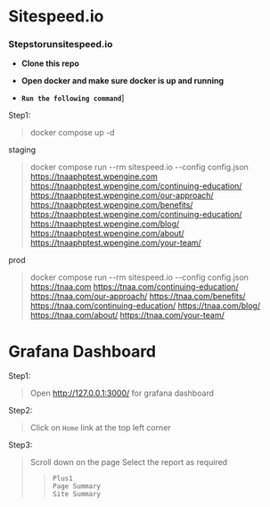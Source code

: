 # Sitespeed.io

### Stepstorunsitespeed.io


- **Clone this repo**
- **Open docker and make sure docker is up and running**

- **`Run the following command`**]

Step1:
> docker compose up -d

staging 
> docker compose run --rm sitespeed.io --config config.json https://tnaaphptest.wpengine.com https://tnaaphptest.wpengine.com/continuing-education/ https://tnaaphptest.wpengine.com/our-approach/ https://tnaaphptest.wpengine.com/benefits/ https://tnaaphptest.wpengine.com/continuing-education/ https://tnaaphptest.wpengine.com/blog/ https://tnaaphptest.wpengine.com/about/ https://tnaaphptest.wpengine.com/your-team/

prod 
> docker compose run --rm sitespeed.io --config config.json https://tnaa.com https://tnaa.com/continuing-education/ https://tnaa.com/our-approach/ https://tnaa.com/benefits/ https://tnaa.com/continuing-education/ https://tnaa.com/blog/ https://tnaa.com/about/ https://tnaa.com/your-team/



# Grafana Dashboard

Step1: 
> Open http://127.0.0.1:3000/ for grafana dashboard


Step2:
> Click on `Home` link at the top left corner 

Step3: 
> Scroll down on the page 
Select the report as required  <br>
>>`Plus1` <br>
>>`Page Summary` <br>
>>`Site Summary`<br> 

